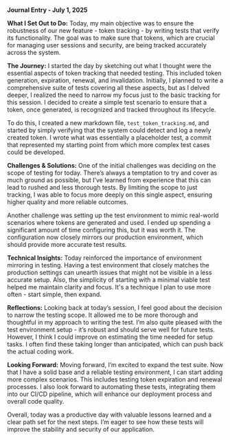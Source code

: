 **Journal Entry - July 1, 2025**

**What I Set Out to Do:**
Today, my main objective was to ensure the robustness of our new feature - token tracking - by writing tests that verify its functionality. The goal was to make sure that tokens, which are crucial for managing user sessions and security, are being tracked accurately across the system.

**The Journey:**
I started the day by sketching out what I thought were the essential aspects of token tracking that needed testing. This included token generation, expiration, renewal, and invalidation. Initially, I planned to write a comprehensive suite of tests covering all these aspects, but as I delved deeper, I realized the need to narrow my focus just to the basic tracking for this session. I decided to create a simple test scenario to ensure that a token, once generated, is recognized and tracked throughout its lifecycle.

To do this, I created a new markdown file, `test_token_tracking.md`, and started by simply verifying that the system could detect and log a newly created token. I wrote what was essentially a placeholder test, a commit that represented my starting point from which more complex test cases could be developed.

**Challenges & Solutions:**
One of the initial challenges was deciding on the scope of testing for today. There’s always a temptation to try and cover as much ground as possible, but I’ve learned from experience that this can lead to rushed and less thorough tests. By limiting the scope to just tracking, I was able to focus more deeply on this single aspect, ensuring higher quality and more reliable outcomes.

Another challenge was setting up the test environment to mimic real-world scenarios where tokens are generated and used. I ended up spending a significant amount of time configuring this, but it was worth it. The configuration now closely mirrors our production environment, which should provide more accurate test results.

**Technical Insights:**
Today reinforced the importance of environment mirroring in testing. Having a test environment that closely matches the production settings can unearth issues that might not be visible in a less accurate setup. Also, the simplicity of starting with a minimal viable test helped me maintain clarity and focus. It's a technique I plan to use more often - start simple, then expand.

**Reflections:**
Looking back at today’s session, I feel good about the decision to narrow the testing scope. It allowed me to be more thorough and thoughtful in my approach to writing the test. I’m also quite pleased with the test environment setup - it’s robust and should serve well for future tests. However, I think I could improve on estimating the time needed for setup tasks. I often find these taking longer than anticipated, which can push back the actual coding work.

**Looking Forward:**
Moving forward, I’m excited to expand the test suite. Now that I have a solid base and a reliable testing environment, I can start adding more complex scenarios. This includes testing token expiration and renewal processes. I also look forward to automating these tests, integrating them into our CI/CD pipeline, which will enhance our deployment process and overall code quality.

Overall, today was a productive day with valuable lessons learned and a clear path set for the next steps. I’m eager to see how these tests will improve the stability and security of our application.